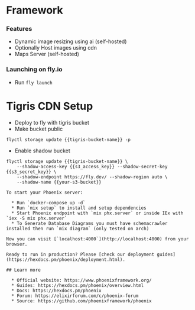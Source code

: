 # Framework

### Features
* Dynamic image resizing using ai (self-hosted)
* Optionally Host images using cdn
* Maps Server (self-hosted)

### Launching on fly.io
* Run `fly launch`

# Tigris CDN Setup

- Deploy to fly with tigris bucket
- Make bucket public

```
flyctl storage update {{tigris-bucket-name}} -p
```

- Enable shadow bucket

```
flyctl storage update {{tigris-bucket-name}} \
    --shadow-access-key {{s3_access_key}} --shadow-secret-key {{s3_secret_key}} \
    --shadow-endpoint https://fly.dev/ --shadow-region auto \
    --shadow-name {{your-s3-bucket}}

To start your Phoenix server:
  
  * Run `docker-compose up -d`
  * Run `mix setup` to install and setup dependencies
  * Start Phoenix endpoint with `mix phx.server` or inside IEx with `iex -S mix phx.server`
  * To Generate Database Diagrams you must have schemacrawler installed then run `mix diagram` (only tested on arch)

Now you can visit [`localhost:4000`](http://localhost:4000) from your browser.

Ready to run in production? Please [check our deployment guides](https://hexdocs.pm/phoenix/deployment.html).

## Learn more

  * Official website: https://www.phoenixframework.org/
  * Guides: https://hexdocs.pm/phoenix/overview.html
  * Docs: https://hexdocs.pm/phoenix
  * Forum: https://elixirforum.com/c/phoenix-forum
  * Source: https://github.com/phoenixframework/phoenix
